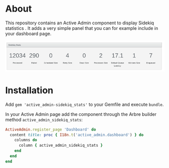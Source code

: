 # About

This repository contains an Active Admin component to display Sidekiq statistics . It adds a very simple panel that you can for example include in your dashboard page.

![Example of the Component](example.png)

# Installation

Add `gem 'active_admin-sidekiq_stats'` to your Gemfile and execute `bundle`.

In your Active Admin page add the component through the Arbre builder method `active_admin_sidekiq_stats`:

```ruby
ActiveAdmin.register_page 'Dashboard' do
  content title: proc { I18n.t('active_admin.dashboard') } do
    columns do
      column { active_admin_sidekiq_stats }
    end
  end
end
```
